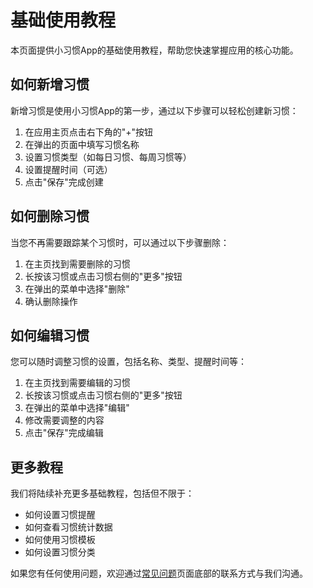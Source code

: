 # 基础使用教程

本页面提供小习惯App的基础使用教程，帮助您快速掌握应用的核心功能。

## 如何新增习惯

新增习惯是使用小习惯App的第一步，通过以下步骤可以轻松创建新习惯：

1. 在应用主页点击右下角的"+"按钮
2. 在弹出的页面中填写习惯名称
3. 设置习惯类型（如每日习惯、每周习惯等）
4. 设置提醒时间（可选）
5. 点击"保存"完成创建

## 如何删除习惯

当您不再需要跟踪某个习惯时，可以通过以下步骤删除：

1. 在主页找到需要删除的习惯
2. 长按该习惯或点击习惯右侧的"更多"按钮
3. 在弹出的菜单中选择"删除"
4. 确认删除操作

## 如何编辑习惯

您可以随时调整习惯的设置，包括名称、类型、提醒时间等：

1. 在主页找到需要编辑的习惯
2. 长按该习惯或点击习惯右侧的"更多"按钮
3. 在弹出的菜单中选择"编辑"
4. 修改需要调整的内容
5. 点击"保存"完成编辑

## 更多教程

我们将陆续补充更多基础教程，包括但不限于：

- 如何设置习惯提醒
- 如何查看习惯统计数据
- 如何使用习惯模板
- 如何设置习惯分类

如果您有任何使用问题，欢迎通过[常见问题](/habit/basics/qa.md)页面底部的联系方式与我们沟通。